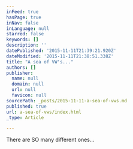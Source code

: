 ```yaml
---
inFeed: true
hasPage: true
inNav: false
inLanguage: null
starred: false
keywords: []
description: ''
datePublished: '2015-11-11T21:39:21.920Z'
dateModified: '2015-11-11T21:38:51.338Z'
title: "A sea of VW's..."
authors: []
publisher:
  name: null
  domain: null
  url: null
  favicon: null
sourcePath: _posts/2015-11-11-a-sea-of-vws.md
published: true
url: a-sea-of-vws/index.html
_type: Article

---
```

There are SO many different ones...